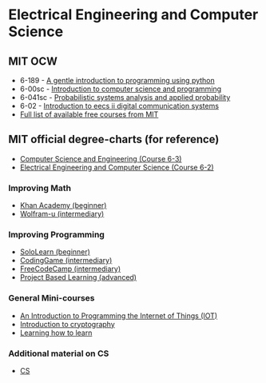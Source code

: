 # Electrical Engineering and Computer Science

## MIT OCW
- 6-189 - [A gentle introduction to programming using python](https://ocw.mit.edu/courses/electrical-engineering-and-computer-science/6-189-a-gentle-introduction-to-programming-using-python-january-iap-2011/)
- 6-00sc - [Introduction to computer science and programming](https://ocw.mit.edu/courses/electrical-engineering-and-computer-science/6-00sc-introduction-to-computer-science-and-programming-spring-2011/)
- 6-041sc - [Probabilistic systems analysis and applied probability](https://ocw.mit.edu/courses/electrical-engineering-and-computer-science/6-041sc-probabilistic-systems-analysis-and-applied-probability-fall-2013/syllabus/)
- 6-02 - [Introduction to eecs ii digital communication systems](https://ocw.mit.edu/courses/6-02-introduction-to-eecs-ii-digital-communication-systems-fall-2012/)
- [Full list of available free courses from MIT](https://ocw.mit.edu/courses/electrical-engineering-and-computer-science/)

## MIT official degree-charts (for reference)
* [Computer Science and Engineering (Course 6-3)](http://catalog.mit.edu/degree-charts/computer-science-engineering-course-6-3/)
* [Electrical Engineering and Computer Science (Course 6-2)](http://catalog.mit.edu/degree-charts/electrical-engineering-computer-science-course-6-2/)

### Improving Math
* [Khan Academy (beginner)](https://www.khanacademy.org/math/)
* [Wolfram-u (intermediary)](https://www.wolfram.com/wolfram-u/catalog/mathematics/)

### Improving Programming
* [SoloLearn (beginner)](https://www.sololearn.com/learning)
* [CodingGame (intermediary)](https://www.codingame.com/start)
* [FreeCodeCamp (intermediary)](https://www.freecodecamp.org/)
* [Project Based Learning (advanced)](https://github.com/practical-tutorials/project-based-learning)

### General Mini-courses

* [An Introduction to Programming the Internet of Things (IOT)](https://www.coursera.org/specializations/iot)
* [Introduction to cryptography](https://www.wolfram.com/wolfram-u/introduction-to-cryptography)
* [Learning how to learn](https://www.coursera.org/learn/learning-how-to-learn)

### Additional material on CS
* [CS](https://github.com/ossu/computer-science)
